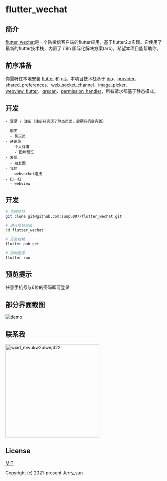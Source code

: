 # flutter_wechat

## 简介

[flutter_wechat](https://github.com/sunpu007/flutter_wechat)是一个防微信客户端的flutter应用，基于flutter2.x实现。它使用了最新的flutter技术栈，内置了 i18n 国际化解决方案(arb)。希望本项目能帮助你。

## 前序准备

你需呀在本地安装 [flutter](https://flutter.dev/docs/get-started/install) 和 [git](https://git-scm.com/)。本项目技术栈基于 [dio](https://pub.dev/packages/dio)、[provider](https://pub.dev/packages/provider)、[shared_preferences](https://pub.dev/packages/shared_preferences)、[web_socket_channel](https://pub.dev/packages/web_socket_channel)、[image_picker](https://pub.dev/packages/image_picker)、[webview_flutter](https://pub.dev/packages/webview_flutter)、[qrscan](https://pub.dev/packages/qrscan)、[permission_handler](https://pub.dev/packages/permission_handler)，所有请求都基于静态模式。

## 开发

```
- 登录 / 注册（注册只实现了静态页面，后期有机会完善）

- 聊天
  - 聊天页
- 通讯录
  - 个人详情
    - 图片预览
- 发现
  - 朋友圈
- 我的
  - websocket连接
- 扫一扫
  - webview

```

## 开发

```bash
# 克隆项目
git clone git@github.com:sunpu007/flutter_wechat.git

# 进入项目目录
cd flutter_wechat

# 安装依赖
flutter pub get

# 启动服务
flutter run
```

## 预览提示

任意手机号与6位的密码即可登录

## 部分界面截图

![demo](https://user-images.githubusercontent.com/20461171/127133672-211d77be-8ee6-4972-a5fb-6f4ec690444c.png)

## 联系我

<img src="https://user-images.githubusercontent.com/20461171/127292875-69a03211-59c3-4df4-adde-0b1fbaae44cc.jpg" width="300px" alt="wxid_mwukw2ulwej422" />

## License

[MIT](https://github.com/sunpu007/flutter_wechat/blob/main/LICENSE)

Copyright (c) 2021-present Jerry_sun

